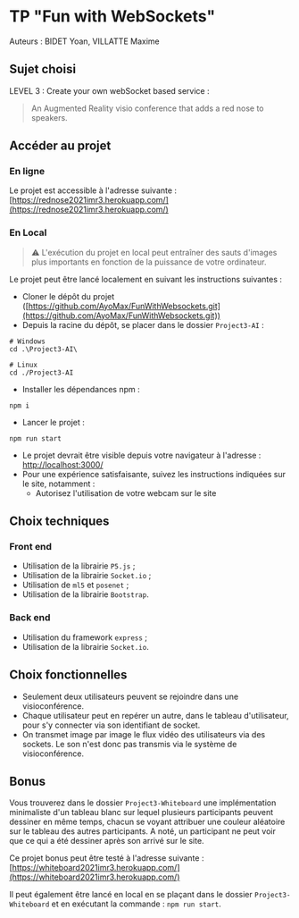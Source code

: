 # TP "Fun with WebSockets"

Auteurs : BIDET Yoan, VILLATTE Maxime

## Sujet choisi

LEVEL 3 : Create your own webSocket based service :
> An Augmented Reality visio conference that adds a red nose to speakers.

## Accéder au projet

### En ligne

Le projet est accessible à l'adresse
suivante : [https://rednose2021imr3.herokuapp.com/](https://rednose2021imr3.herokuapp.com/)

### En Local

> :warning: L'exécution du projet en local peut entraîner des sauts d'images plus importants en fonction de la puissance de votre ordinateur.

Le projet peut être lancé localement en suivant les instructions suivantes :

* Cloner le dépôt du
  projet ([https://github.com/AyoMax/FunWithWebsockets.git](https://github.com/AyoMax/FunWithWebsockets.git))
* Depuis la racine du dépôt, se placer dans le dossier `Project3-AI` :

```shell
# Windows
cd .\Project3-AI\

# Linux
cd ./Project3-AI
```

* Installer les dépendances npm :

```shell
npm i
```

* Lancer le projet :

```shell
npm run start
```

* Le projet devrait être visible depuis votre navigateur à l'adresse : [http://localhost:3000/](http://localhost:3000/)
* Pour une expérience satisfaisante, suivez les instructions indiquées sur le site, notamment :
    * Autorisez l'utilisation de votre webcam sur le site

## Choix techniques

### Front end

* Utilisation de la librairie `P5.js` ;
* Utilisation de la librairie `Socket.io` ;
* Utilisation de `ml5` et `posenet` ;
* Utilisation de la librairie `Bootstrap`.

### Back end

* Utilisation du framework `express` ;
* Utilisation de la librairie `Socket.io`.

## Choix fonctionnelles

* Seulement deux utilisateurs peuvent se rejoindre dans une visioconférence.
* Chaque utilisateur peut en repérer un autre, dans le tableau d'utilisateur, pour s'y connecter via son identifiant de
  socket.
* On transmet image par image le flux vidéo des utilisateurs via des sockets. Le son n'est donc pas transmis via le
  système de visioconférence.

## Bonus

Vous trouverez dans le dossier `Project3-Whiteboard` une implémentation minimaliste d'un tableau blanc sur lequel
plusieurs participants peuvent dessiner en même temps, chacun se voyant attribuer une couleur aléatoire sur le tableau
des autres participants. A noté, un participant ne peut voir que ce qui a été dessiner après son arrivé sur le site.

Ce projet bonus peut être testé à l'adresse
suivante : [https://whiteboard2021imr3.herokuapp.com/](https://whiteboard2021imr3.herokuapp.com/)

Il peut également être lancé en local en se plaçant dans le dossier `Project3-Whiteboard` et en exécutant la
commande : `npm run start`.